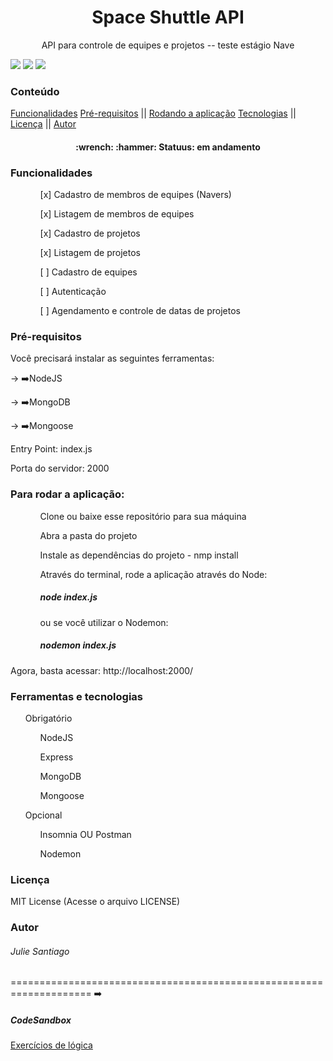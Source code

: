 <h1 align="center">Space Shuttle API</h1>
<p align="center">API para controle de equipes e projetos -- teste estágio Nave</p>
<p>
<img src="https://img.shields.io/static/v1?label=Author&message=JulieSantiago&color=ff69b4&style=for-the-badge"/>
<img src="https://img.shields.io/static/v1?label=License&message=MIT&color=informational&style=for-the-badge"/>
<img src="https://img.shields.io/static/v1?label=MadeWith&message=Javascript&color=yellow&style=for-the-badge"/>
</p>
<h3>Conteúdo</h3>
<p> 
<a href="#func">Funcionalidades</a>
<a href="#prereq">Pré-requisitos</a> ||
<a href="#app">Rodando a aplicação</a>
<a href="#tecs">Tecnologias</a> ||
<a href="#lic">Licença</a> ||
<a href="#autor">Autor</a>
</p>


<h4 align="center"> 
	:wrench: :hammer: Statuus:  em andamento
</h4>

<h3 id="func"> Funcionalidades </h3>
<ol>
<ul>[x] Cadastro de membros de equipes (Navers)</ul>
<ul>[x] Listagem de membros de equipes</ul>
<ul>[x] Cadastro de projetos</ul>
<ul>[x] Listagem de projetos</ul>
<ul>[ ] Cadastro de equipes</ul>
<ul>[ ] Autenticação</ul>
<ul>[ ] Agendamento e controle de datas de projetos </ul>
</ol>

<h3 id="prereq">Pré-requisitos</h3>

Você precisará instalar as seguintes ferramentas: 
<p>-> ➡️NodeJS </p>
<p>-> ➡️MongoDB </p>
<p>-> ➡️Mongoose </p>

<p>Entry Point: index.js</p>
<p>Porta do servidor: 2000</p>

<h3 id="app">Para rodar a aplicação: </h3>
<ol>
  <ul>Clone ou baixe esse repositório para sua máquina</ul>
  <ul>Abra a pasta do projeto</ul>
  <ul>Instale as dependências do projeto - nmp install</ul>
  <ul>Através do terminal, rode a aplicação através do Node:<h5> node index.js</h5> ou se você utilizar o Nodemon: <h5>nodemon index.js</h5></ul>
</ol>

Agora, basta acessar: http://localhost:2000/

<h3 id="tecs">Ferramentas e tecnologias</h3>
<ol>
<p>Obrigatório</p>
  <ul>NodeJS</ul>
  <ul>Express</ul>
  <ul>MongoDB</ul>
  <ul>Mongoose</ul>
 <p>Opcional</p>
  <ul>Insomnia OU Postman</ul>
  <ul>Nodemon</ul>
</ol>

<h3 id="lic">Licença</h3>
  MIT License (Acesse o arquivo LICENSE) 
<h3 id="autor">Autor</h3>
<h6 color:red>Julie Santiago</h6>
====================================================================
➡️<h5>CodeSandbox</h5>
<a href="https://codesandbox.io/s/teste-estagio-template-forked-qvdtj?file=/index.html">Exercícios de lógica</a>

